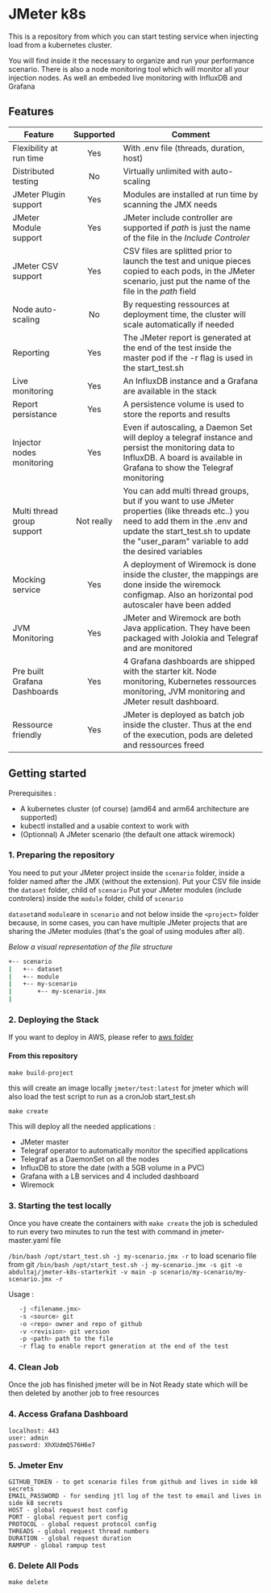 # JMeter k8s

This is a repository from which you can start testing service when injecting load from a kubernetes cluster.

You will find inside it the necessary to organize and run your performance scenario. There is also a node monitoring tool which will monitor all your injection nodes. As well an embeded live monitoring with InfluxDB and Grafana


## Features


| Feature     | Supported  | Comment    |
|-------------|:----------:|-------------
| Flexibility at run time      |    Yes     | With .env file (threads, duration, host) |
| Distributed testing      |     No     | Virtually unlimited with auto-scaling     |
| JMeter Plugin support |    Yes     | Modules are installed at run time by scanning the JMX needs      |
| JMeter Module support |    Yes     | JMeter include controller are supported if *path* is just the name of the file in the *Include Controler*
| JMeter CSV support |    Yes     | CSV files are splitted prior to launch the test and unique pieces copied to each pods, in the JMeter scenario, just put the name of the file in the *path* field |
| Node auto-scaling |     No     | By requesting ressources at deployment time, the cluster will scale automatically if needed |
| Reporting |    Yes     | The JMeter report is generated at the end of the test inside the master pod if the -r flag is used in the start_test.sh|
| Live monitoring |    Yes     | An InfluxDB instance and a Grafana are available in the stack |
| Report persistance |    Yes     | A persistence volume is used to store the reports and results |
| Injector nodes monitoring |    Yes     | Even if autoscaling, a Daemon Set will deploy a telegraf instance and persist the monitoring data to InfluxDB. A board is available in Grafana to show the Telegraf monitoring
| Multi thread group support | Not really | You can add multi thread groups, but if you want to use JMeter properties (like threads etc..) you need to add them in the .env and update the start_test.sh to update the "user_param" variable to add the desired variables |
| Mocking service |    Yes     | A deployment of Wiremock is done inside the cluster, the mappings are done inside the wiremock configmap. Also an horizontal pod autoscaler have been added
| JVM Monitoring |    Yes     | JMeter and Wiremock are both Java application. They have been packaged with Jolokia and Telegraf and are monitored
| Pre built Grafana Dashboards |    Yes     | 4 Grafana dashboards are shipped with the starter kit. Node monitoring, Kubernetes ressources monitoring, JVM monitoring and JMeter result dashboard.
| Ressource friendly |    Yes     | JMeter is deployed as batch job inside the cluster. Thus at the end  of the execution, pods are deleted and ressources freed

## Getting started

Prerequisites :
- A kubernetes cluster (of course) (amd64 and arm64 architecture are supported)
- kubectl installed and a usable context to work with
- (Optionnal) A JMeter scenario (the default one attack wiremock)

### 1. Preparing the repository

You need to put your JMeter project inside the `scenario` folder, inside a folder named after the JMX (without the extension).
Put your CSV file inside the `dataset` folder, child of `scenario`
Put your JMeter modules (include controlers) inside the `module` folder, child of `scenario`

`dataset`and `module`are in `scenario` and not below inside the `<project>` folder because, in some cases, you can have multiple JMeter projects that are sharing the JMeter modules (that's the goal of using modules after all).


*Below a visual representation of the file structure*

```bash
+-- scenario
|   +-- dataset
|   +-- module
|   +-- my-scenario
|       +-- my-scenario.jmx
|    
```

### 2. Deploying the Stack

If you want to deploy in AWS, please refer to [aws folder](./aws/)
#### From this repository

`make build-project` 

this will create an image locally `jmeter/test:latest` for jmeter which will also load the test script to run as a cronJob start_test.sh

`make create`

This will deploy all the needed applications :

- JMeter master
- Telegraf operator to automatically monitor the specified applications
- Telegraf as a DaemonSet on all the nodes
- InfluxDB to store the date (with a 5GB volume in a PVC)
- Grafana with a LB services and 4 included dashboard
- Wiremock

### 3. Starting the test locally

Once you have create the containers with `make create` the job is scheduled to run every two minutes to run the test with command in jmeter-master.yaml file

`/bin/bash /opt/start_test.sh -j my-scenario.jmx -r`
to load scenario file from git  `/bin/bash /opt/start_test.sh -j my-scenario.jmx -s git -o abdultaj/jmeter-k8s-starterkit -v main -p scenario/my-scenario/my-scenario.jmx -r`

Usage :
```sh
   -j <filename.jmx>
   -s <source> git
   -o <repo> owner and repo of github
   -v <revision> git version
   -p <path> path to the file
   -r flag to enable report generation at the end of the test
```

### 4. Clean Job
Once the job has finished jmeter will be in Not Ready state which will be then deleted by another job to free resources

### 4. Access Grafana Dashboard
```
localhost: 443
user: admin
password: XhXUdmQ576H6e7
```

### 5. Jmeter Env
```
GITHUB_TOKEN - to get scenario files from github and lives in side k8 secrets
EMAIL_PASSWORD - for sending jtl log of the test to email and lives in side k8 secrets
HOST - global request host config 
PORT - global request port config 
PROTOCOL - global request protocol config
THREADS - global request thread numbers
DURATION - global request duration
RAMPUP - global rampup test
```

### 6. Delete All Pods
`make delete`

